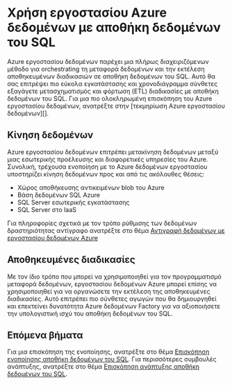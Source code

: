 <properties
   pageTitle="Χρήση εργοστασίου Azure δεδομένων με αποθήκη δεδομένων του SQL | Microsoft Azure"
   description="Συμβουλές για τη χρήση εργοστασίου δεδομένων Azure (ADF) με αποθήκη δεδομένων του SQL Azure για την ανάπτυξη λύσεων."
   services="sql-data-warehouse"
   documentationCenter="NA"
   authors="lodipalm"
   manager="barbkess"
   editor=""/>

<tags
   ms.service="sql-data-warehouse"
   ms.devlang="NA"
   ms.topic="article"
   ms.tgt_pltfrm="NA"
   ms.workload="data-services"
   ms.date="08/08/2016"
   ms.author="lodipalm;barbkess;sonyama"/>

# <a name="use-azure-data-factory-with-sql-data-warehouse"></a>Χρήση εργοστασίου Azure δεδομένων με αποθήκη δεδομένων του SQL

Azure εργοστασίου δεδομένων παρέχει μια πλήρως διαχειριζόμενων μέθοδο για orchestrating τη μεταφορά δεδομένων και την εκτέλεση αποθηκευμένων διαδικασιών σε αποθήκη δεδομένων του SQL.  Αυτό θα σας επιτρέψει πιο εύκολα εγκατάστασης και χρονοδιάγραμμα σύνθετες εξαγάγετε μετασχηματισμός και φόρτωση (ETL) διαδικασίες με αποθήκη δεδομένων του SQL. Για μια πιο ολοκληρωμένη επισκόπηση του Azure εργοστασίου δεδομένων, ανατρέξτε στην [τεκμηρίωση Azure εργοστασίου δεδομένων][].

## <a name="data-movement"></a>Κίνηση δεδομένων

Azure εργοστασίου δεδομένων επιτρέπει μετακίνηση δεδομένων μεταξύ μιας εσωτερικής προέλευσης και διαφορετικές υπηρεσίες του Azure.  Συνολική, τρέχουσα ενοποίηση με το Azure δεδομένων εργοστασίου υποστηρίζει κίνηση δεδομένων προς και από τις ακόλουθες θέσεις:

+ Χώρος αποθήκευσης αντικειμένων blob του Azure
+ Βάση δεδομένων SQL Azure
+ SQL Server εσωτερικής εγκατάστασης
+ SQL Server στο IaaS

Για πληροφορίες σχετικά με τον τρόπο ρύθμισης των δεδομένων δραστηριότητας αντίγραφο ανατρέξτε στο θέμα [Αντιγραφή δεδομένων με εργοστασίου δεδομένων Azure][]

## <a name="stored-procedures"></a>Αποθηκευμένες διαδικασίες
 Με τον ίδιο τρόπο που μπορεί να χρησιμοποιηθεί για τον προγραμματισμό μεταφορά δεδομένων, εργοστασίου δεδομένων Azure μπορεί επίσης να χρησιμοποιηθεί για να οργανώσετε την εκτέλεση της αποθηκευμένες διαδικασίες.  Αυτό επιτρέπει πιο σύνθετες αγωγών που θα δημιουργηθεί και επεκτείνει δυνατότητα Azure δεδομένων Factory για να αξιοποιήσετε την υπολογιστική ισχύ του αποθήκη δεδομένων του SQL.

## <a name="next-steps"></a>Επόμενα βήματα
Για μια επισκόπηση της ενοποίησης, ανατρέξτε στο θέμα [Επισκόπηση ενοποίησης αποθήκη δεδομένων του SQL][].
Για περισσότερες συμβουλές ανάπτυξης, ανατρέξτε στο θέμα [Επισκόπηση ανάπτυξης αποθήκη δεδομένων του SQL][].

<!--Image references-->

<!--Article references-->

[Αντιγραφή δεδομένων με εργοστασίου δεδομένων Azure]: ../data-factory/data-factory-data-movement-activities.md
[Επισκόπηση ανάπτυξης αποθήκη δεδομένων του SQL]: ./sql-data-warehouse-overview-develop.md
[Επισκόπηση ενοποίησης αποθήκη δεδομένων του SQL]: ./sql-data-warehouse-overview-integrate.md

<!--MSDN references-->

<!--Other Web references-->
[Azure τεκμηρίωση εργοστασίου δεδομένων]:https://azure.microsoft.com/documentation/services/data-factory/

